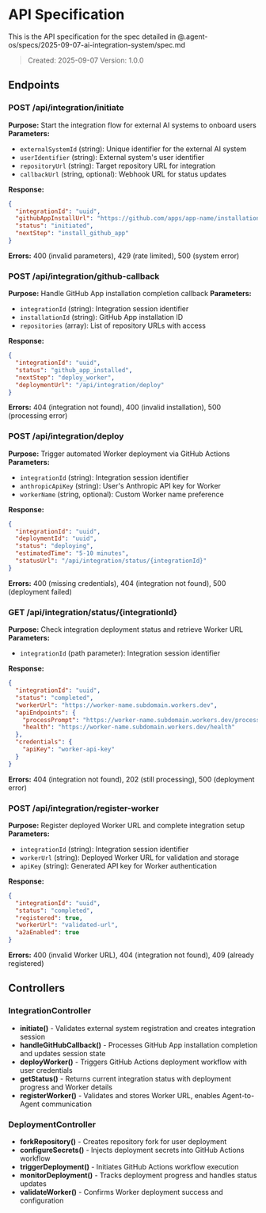 # API Specification

This is the API specification for the spec detailed in @.agent-os/specs/2025-09-07-ai-integration-system/spec.md

> Created: 2025-09-07
> Version: 1.0.0

## Endpoints

### POST /api/integration/initiate

**Purpose:** Start the integration flow for external AI systems to onboard users
**Parameters:** 
- `externalSystemId` (string): Unique identifier for the external AI system
- `userIdentifier` (string): External system's user identifier  
- `repositoryUrl` (string): Target repository URL for integration
- `callbackUrl` (string, optional): Webhook URL for status updates

**Response:** 
```json
{
  "integrationId": "uuid",
  "githubAppInstallUrl": "https://github.com/apps/app-name/installations/new",
  "status": "initiated",
  "nextStep": "install_github_app"
}
```

**Errors:** 400 (invalid parameters), 429 (rate limited), 500 (system error)

### POST /api/integration/github-callback

**Purpose:** Handle GitHub App installation completion callback
**Parameters:**
- `integrationId` (string): Integration session identifier
- `installationId` (string): GitHub App installation ID
- `repositories` (array): List of repository URLs with access

**Response:**
```json
{
  "integrationId": "uuid", 
  "status": "github_app_installed",
  "nextStep": "deploy_worker",
  "deploymentUrl": "/api/integration/deploy"
}
```

**Errors:** 404 (integration not found), 400 (invalid installation), 500 (processing error)

### POST /api/integration/deploy

**Purpose:** Trigger automated Worker deployment via GitHub Actions
**Parameters:**
- `integrationId` (string): Integration session identifier
- `anthropicApiKey` (string): User's Anthropic API key for Worker
- `workerName` (string, optional): Custom Worker name preference

**Response:**
```json
{
  "integrationId": "uuid",
  "deploymentId": "uuid", 
  "status": "deploying",
  "estimatedTime": "5-10 minutes",
  "statusUrl": "/api/integration/status/{integrationId}"
}
```

**Errors:** 400 (missing credentials), 404 (integration not found), 500 (deployment failed)

### GET /api/integration/status/{integrationId}

**Purpose:** Check integration deployment status and retrieve Worker URL
**Parameters:** 
- `integrationId` (path parameter): Integration session identifier

**Response:**
```json
{
  "integrationId": "uuid",
  "status": "completed",
  "workerUrl": "https://worker-name.subdomain.workers.dev", 
  "apiEndpoints": {
    "processPrompt": "https://worker-name.subdomain.workers.dev/process-prompt",
    "health": "https://worker-name.subdomain.workers.dev/health"
  },
  "credentials": {
    "apiKey": "worker-api-key"
  }
}
```

**Errors:** 404 (integration not found), 202 (still processing), 500 (deployment error)

### POST /api/integration/register-worker

**Purpose:** Register deployed Worker URL and complete integration setup  
**Parameters:**
- `integrationId` (string): Integration session identifier
- `workerUrl` (string): Deployed Worker URL for validation and storage
- `apiKey` (string): Generated API key for Worker authentication

**Response:**
```json
{
  "integrationId": "uuid",
  "status": "completed", 
  "registered": true,
  "workerUrl": "validated-url",
  "a2aEnabled": true
}
```

**Errors:** 400 (invalid Worker URL), 404 (integration not found), 409 (already registered)

## Controllers

### IntegrationController
- **initiate()** - Validates external system registration and creates integration session
- **handleGitHubCallback()** - Processes GitHub App installation completion and updates session state  
- **deployWorker()** - Triggers GitHub Actions deployment workflow with user credentials
- **getStatus()** - Returns current integration status with deployment progress and Worker details
- **registerWorker()** - Validates and stores Worker URL, enables Agent-to-Agent communication

### DeploymentController  
- **forkRepository()** - Creates repository fork for user deployment
- **configureSecrets()** - Injects deployment secrets into GitHub Actions workflow
- **triggerDeployment()** - Initiates GitHub Actions workflow execution
- **monitorDeployment()** - Tracks deployment progress and handles status updates
- **validateWorker()** - Confirms Worker deployment success and configuration